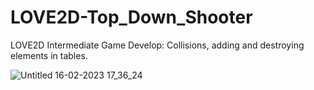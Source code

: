 # LOVE2D-Top_Down_Shooter
LOVE2D Intermediate Game Develop: Collisions, adding and destroying elements in tables.


![Untitled 16-02-2023 17_36_24](https://user-images.githubusercontent.com/26699345/219481296-c425f2a6-5341-4941-923c-7a521e57df74.png)
